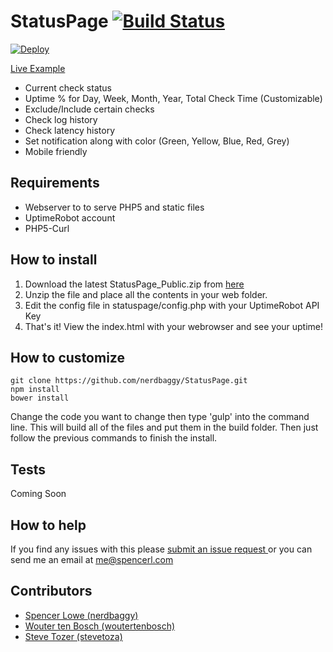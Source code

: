 StatusPage  [![Build Status](https://travis-ci.org/nerdbaggy/StatusPage.svg?branch=v3)](https://travis-ci.org/nerdbaggy/StatusPage) 
============= 

[![Deploy](https://www.herokucdn.com/deploy/button.png)](https://heroku.com/deploy?template=https://github.com/nerdbaggy/StatusPage/tree/v3)


[Live Example](http://projects.spencerl.com/statuspage/)

- Current check status
- Uptime % for Day, Week, Month, Year, Total Check Time (Customizable)
- Exclude/Include certain checks
- Check log history
- Check latency history
- Set notification along with color (Green, Yellow, Blue, Red, Grey)
- Mobile friendly

Requirements
---
- Webserver to to serve PHP5 and static files
- UptimeRobot account
- PHP5-Curl

How to install
-----
1. Download the latest StatusPage_Public.zip from [here](https://github.com/nerdbaggy/StatusPage/releases/latest)
2. Unzip the file and place all the contents in your web folder.
3. Edit the config file in statuspage/config.php with your UptimeRobot API Key
4. That's it! View the index.html with your webrowser and see your uptime!

How to customize
-----
```
git clone https://github.com/nerdbaggy/StatusPage.git
npm install
bower install

```
Change the code you want to change then type 'gulp' into the command line. This will build all of the files and put them in the build folder. Then just follow the previous commands to finish the install.

Tests
-----
Coming Soon

How to help
-----
If you find any issues with this please [submit an issue request
](https://github.com/nerdbaggy/StatusPage/issues) or you can send me an email at me@spencerl.com

Contributors
------
- [Spencer Lowe (nerdbaggy)](https://github.com/nerdbaggy)
- [Wouter ten Bosch (woutertenbosch)](https://github.com/woutertenbosch)
- [Steve Tozer (stevetoza)](https://github.com/stevetoza)
